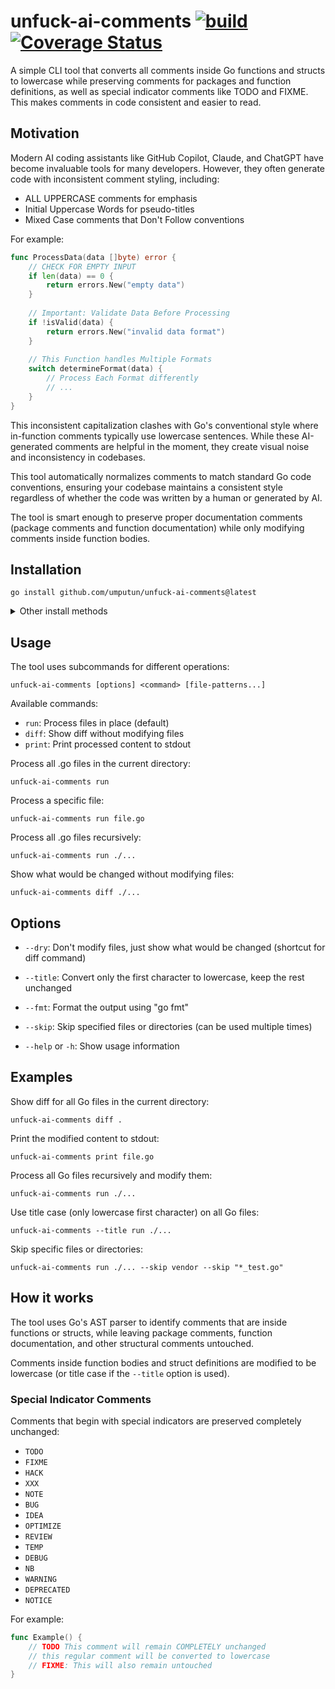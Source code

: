 # unfuck-ai-comments [![build](https://github.com/umputun/unfuck-ai-comments/actions/workflows/ci.yml/badge.svg)](https://github.com/umputun/unfuck-ai-comments/actions/workflows/ci.yml)&nbsp;[![Coverage Status](https://coveralls.io/repos/github/umputun/unfuck-ai-comments/badge.svg?branch=master)](https://coveralls.io/github/umputun/unfuck-ai-comments?branch=master)

A simple CLI tool that converts all comments inside Go functions and structs to lowercase while preserving comments for packages and function definitions, as well as special indicator comments like TODO and FIXME. This makes comments in code consistent and easier to read.

## Motivation

Modern AI coding assistants like GitHub Copilot, Claude, and ChatGPT have become invaluable tools for many developers. However, they often generate code with inconsistent comment styling, including:

- ALL UPPERCASE comments for emphasis
- Initial Uppercase Words for pseudo-titles
- Mixed Case comments that Don't Follow conventions

For example:

```go
func ProcessData(data []byte) error {
    // CHECK FOR EMPTY INPUT
    if len(data) == 0 {
        return errors.New("empty data")
    }
    
    // Important: Validate Data Before Processing
    if !isValid(data) {
        return errors.New("invalid data format")
    }
    
    // This Function handles Multiple Formats
    switch determineFormat(data) {
        // Process Each Format differently
        // ...
    }
}
```

This inconsistent capitalization clashes with Go's conventional style where in-function comments typically use lowercase sentences. While these AI-generated comments are helpful in the moment, they create visual noise and inconsistency in codebases.

This tool automatically normalizes comments to match standard Go code conventions, ensuring your codebase maintains a consistent style regardless of whether the code was written by a human or generated by AI.

The tool is smart enough to preserve proper documentation comments (package comments and function documentation) while only modifying comments inside function bodies.

## Installation

```
go install github.com/umputun/unfuck-ai-comments@latest
```

<details markdown>
  <summary>Other install methods</summary>


**Install from homebrew (macOS)**

```bash
brew tap umputun/apps
brew install umputun/apps/unfuck-ai-comments
```

**Install from deb package (Ubuntu/Debian)**

1. Download the latest version of the package by running: `wget https://github.com/umputun/unfuck-ai-comments/releases/download/<versiom>/unfuck-ai-comments_<version>_linux_<arch>.deb` (replace `<version>` and `<arch>` with the actual values).
2. Install the package by running: `sudo dpkg -i unfuck-ai-comments_<version>_linux_<arch>.deb`

Example for the version 0.1.1 and amd64 architecture:

```bash
wget https://github.com/umputun/unfuck-ai-comments/releases/download/v0.1.1/unfuck-ai-comments_v0.1.1_linux_<arch>.deb
sudo dpkg -i unfuck-ai-comments_v0.1.1_linux_<arch>.deb
```

**Install from rpm package (CentOS/RHEL/Fedora/AWS Linux)**

```bash
wget https://github.com/umputun/unfuck-ai-comments/releases/download/v<version>/unfuck-ai-comments_v<version>_linux_<arch>.rpm
sudo rpm -i unfuck-ai-comments_v<version>_linux_<arch>.rpm
```

**Install from apk package (Alpine)**

```bash
wget https://github.com/umputun/unfuck-ai-comments/releases/download/<versiom>/unfuck-ai-comments_<version>_linux_<arch>.apk
sudo apk add unfuck-ai-comments_<version>_linux_<arch>.apk
```

</details>

## Usage

The tool uses subcommands for different operations:

```
unfuck-ai-comments [options] <command> [file-patterns...]
```

Available commands:
- `run`: Process files in place (default)
- `diff`: Show diff without modifying files
- `print`: Print processed content to stdout

Process all .go files in the current directory:
```
unfuck-ai-comments run
```

Process a specific file:
```
unfuck-ai-comments run file.go
```

Process all .go files recursively:
```
unfuck-ai-comments run ./...
```

Show what would be changed without modifying files:
```
unfuck-ai-comments diff ./...
```

## Options

- `--dry`:   Don't modify files, just show what would be changed (shortcut for diff command)
- `--title`: Convert only the first character to lowercase, keep the rest unchanged
- `--fmt`:   Format the output using "go fmt"
- `--skip`:  Skip specified files or directories (can be used multiple times)

- `--help` or `-h`: Show usage information

## Examples

Show diff for all Go files in the current directory:
```
unfuck-ai-comments diff .
```

Print the modified content to stdout:
```
unfuck-ai-comments print file.go
```

Process all Go files recursively and modify them:
```
unfuck-ai-comments run ./...
```

Use title case (only lowercase first character) on all Go files:
```
unfuck-ai-comments --title run ./...
```

Skip specific files or directories:
```
unfuck-ai-comments run ./... --skip vendor --skip "*_test.go"
```

## How it works

The tool uses Go's AST parser to identify comments that are inside functions or structs, while leaving package comments, function documentation, and other structural comments untouched.

Comments inside function bodies and struct definitions are modified to be lowercase (or title case if the `--title` option is used).

### Special Indicator Comments

Comments that begin with special indicators are preserved completely unchanged:

- `TODO`
- `FIXME`
- `HACK`
- `XXX`
- `NOTE`
- `BUG`
- `IDEA`
- `OPTIMIZE`
- `REVIEW`
- `TEMP`
- `DEBUG`
- `NB`
- `WARNING`
- `DEPRECATED`
- `NOTICE`

For example:
```go
func Example() {
    // TODO This comment will remain COMPLETELY unchanged
    // this regular comment will be converted to lowercase
    // FIXME: This will also remain untouched
}
```